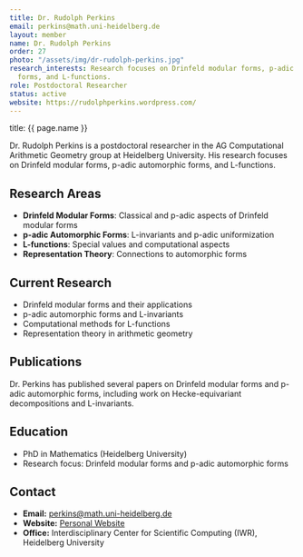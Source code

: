 ```yaml
---
title: Dr. Rudolph Perkins
email: perkins@math.uni-heidelberg.de
layout: member
name: Dr. Rudolph Perkins
order: 27
photo: "/assets/img/dr-rudolph-perkins.jpg"
research_interests: Research focuses on Drinfeld modular forms, p-adic automorphic
  forms, and L-functions.
role: Postdoctoral Researcher
status: active
website: https://rudolphperkins.wordpress.com/
---
```

title: {{ page.name }}



Dr. Rudolph Perkins is a postdoctoral researcher in the AG Computational Arithmetic Geometry group at Heidelberg University. His research focuses on Drinfeld modular forms, p-adic automorphic forms, and L-functions.

## Research Areas

- **Drinfeld Modular Forms**: Classical and p-adic aspects of Drinfeld modular forms
- **p-adic Automorphic Forms**: L-invariants and p-adic uniformization
- **L-functions**: Special values and computational aspects
- **Representation Theory**: Connections to automorphic forms

## Current Research

- Drinfeld modular forms and their applications
- p-adic automorphic forms and L-invariants
- Computational methods for L-functions
- Representation theory in arithmetic geometry

## Publications

Dr. Perkins has published several papers on Drinfeld modular forms and p-adic automorphic forms, including work on Hecke-equivariant decompositions and L-invariants.

## Education

- PhD in Mathematics (Heidelberg University)
- Research focus: Drinfeld modular forms and p-adic automorphic forms

## Contact

- **Email:** perkins@math.uni-heidelberg.de
- **Website:** [Personal Website](https://rudolphperkins.wordpress.com/)
- **Office:** Interdisciplinary Center for Scientific Computing (IWR), Heidelberg University